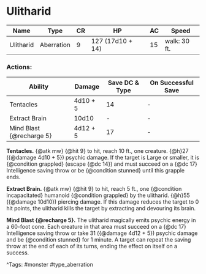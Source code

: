 # Ulitharid

| Name | Type | CR | HP | AC | Speed |
|------|------|----|----|----|-------|
| Ulitharid | Aberration | 9 | 127 (17d10 + 14) | 15 | walk: 30 ft. |

### Actions:

| Ability | Damage | Save DC & Type | On Successful Save |
|---------|--------|----------------|--------------------|
| Tentacles | 4d10 + 5 | 14 | - |
| Extract Brain | 10d10 | - | - |
| Mind Blast {@recharge 5} | 4d12 + 5 | 17 | - |


**Tentacles.** {@atk mw} {@hit 9} to hit, reach 10 ft., one creature. {@h}27 ({@damage 4d10 + 5}) psychic damage. If the target is Large or smaller, it is {@condition grappled} (escape {@dc 14}) and must succeed on a {@dc 17} Intelligence saving throw or be {@condition stunned} until this grapple ends.

**Extract Brain.** {@atk mw} {@hit 9} to hit, reach 5 ft., one {@condition incapacitated} humanoid {@condition grappled} by the ulitharid. {@h}55 ({@damage 10d10}) piercing damage. If this damage reduces the target to 0 hit points, the ulitharid kills the target by extracting and devouring its brain.

**Mind Blast {@recharge 5}.** The ulitharid magically emits psychic energy in a 60-foot cone. Each creature in that area must succeed on a {@dc 17} Intelligence saving throw or take 31 ({@damage 4d12 + 5}) psychic damage and be {@condition stunned} for 1 minute. A target can repeat the saving throw at the end of each of its turns, ending the effect on itself on a success.

^Tags: #monster #type_aberration